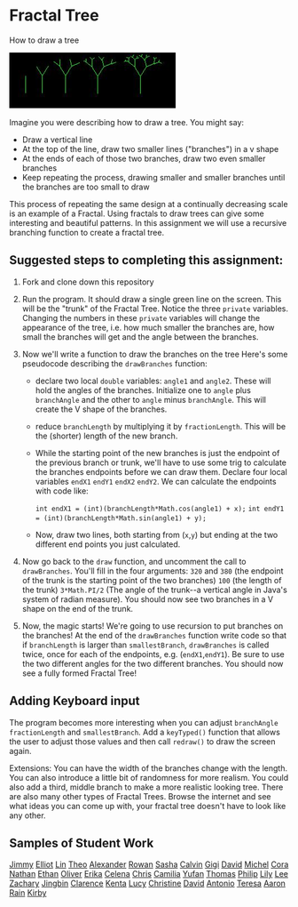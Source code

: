 Fractal Tree
============

How to draw a tree

![alt text](tree.JPG)

Imagine you were describing how to draw a tree. You might say:

* Draw a vertical line
* At the top of the line, draw two smaller lines ("branches") in a v shape
* At the ends of each of those two branches, draw two even smaller branches
* Keep repeating the process, drawing smaller and smaller branches until the branches are too small to draw

This process of repeating the same design at a continually decreasing scale is an example of a Fractal. Using fractals to draw trees can give some interesting and beautiful patterns. In this assignment we will use a recursive branching function to create a fractal tree.

Suggested steps to completing this assignment:
----------------------------------------------
1. Fork and clone down this repository

2. Run the program. It should draw a single green line on the screen. This will be the "trunk" of the Fractal Tree. Notice the three `private` variables. Changing the numbers in these `private` variables will change the appearance of the tree, i.e. how much smaller the branches are, how small the branches will get and the angle between the branches.
3. Now we'll write a function to draw the branches on the tree Here's some pseudocode describing the `drawBranches` function:

	* declare two local `double` variables: `angle1` and `angle2`. These will hold the angles of the branches. Initialize one to `angle` plus `branchAngle` and the other to `angle` minus `branchAngle`. This will create the V shape of the branches.
	* reduce `branchLength` by multiplying it by `fractionLength`. This will be the (shorter) length of the new branch.
	* While the starting point of the new branches is just the endpoint of the previous branch or trunk, we'll have to use some trig to calculate the branches endpoints before we can draw them. Declare four local variables `endX1` `endY1` `endX2` `endY2`. We can calculate the endpoints with code like:

		`int endX1 = (int)(branchLength*Math.cos(angle1) + x);`
		`int endY1 = (int)(branchLength*Math.sin(angle1) + y);`
	* Now, draw two lines, both starting from (`x`,`y`) but ending at the two different end points you just calculated.

4. Now go back to the `draw` function, and uncomment the call to `drawBranches`. You'll fill in the four arguments: `320` and `380` (the endpoint of the trunk is the starting point of the two branches) `100` (the length of the trunk) `3*Math.PI/2` (The angle of the trunk--a vertical angle in Java's system of radian measure). You should now see two branches in a V shape on the end of the trunk.
5. Now, the magic starts! We're going to use recursion to put branches on the branches! At the end of the `drawBranches` function write code so that if `branchLength` is larger than `smallestBranch`, `drawBranches` is called twice, once for each of the endpoints, e.g. (`endX1`,`endY1`). Be sure to use the two different angles for the two different branches. You should now see a fully formed Fractal Tree!



Adding Keyboard input
----------------------
The program becomes more interesting when you can adjust `branchAngle` `fractionLength` and `smallestBranch`. Add a `keyTyped()` function that allows the user to adjust those values and then call `redraw()` to draw the screen again.

Extensions: You can have the width of the branches change with the length. You can also introduce a little bit of randomness for more realism. You could also add a third, middle branch to make a more realistic looking tree. There are also many other types of Fractal Trees. Browse the internet and see what ideas you can come up with, your fractal tree doesn't have to look like any other.

Samples of Student Work
-----------------------
[Jimmy](http://furiouspenguins.github.io/FractalTree/)
[Elliot](http://elliottdebruin.github.io/FractalTree/)
[Lin](http://lin00.github.io/FractalTree/)
[Theo](http://awesomestickman.github.io/FractalTree/)
[Alexander](http://alzhu1.github.io/FractalTree/)
[Rowan](http://rocassius.github.io/FractalTree/)
[Sasha](http://sashagonzalez.github.io/FractalTree/)
[Calvin](http://icalvin12.github.io/FractalTree/)
[Gigi](http://gigibyte327.github.io/FractalTree/)
[David](http://mostexcellent.github.io/FractalTree/)
[Michel](http://limichel.github.io/FractalTree/)
[Cora](http://coramonokandilos.github.io/FractalTree/)
[Nathan](http://naguan.github.io/FractalTree/)
[Ethan](http://emdarcher.github.io/FractalTree/)
[Oliver](http://olivernoss.github.io/FractalTree/)
[Erika](http://bekutaa.github.io/FractalTree/)
[Celena](http://celenac.github.io/FractalTree/)
[Chris](http://chrisma1.github.io/FractalTree/)
[Camilia](http://cakacimi.github.io/FractalTree/)
[Yufan](http://yuxu1.github.io/FractalTree/)
[Thomas](http://tomikam.github.io/FractalTree/)
[Philip](http://philiphuang2.github.io/FractalTree/)
[Lily](http://magicallilicorn.github.io/FractalTree/)
[Lee](http://shleewhite.github.io/FractalTree/)
[Zachary](http://zachooz.github.io/FractalTree/)
[Jingbin](http://ben441318936.github.io/FractalTree/)
[Clarence](http://clarencechen.github.io/FractalTree/)
[Kenta](http://redtorch.github.io/FractalTree/)
[Lucy](http://luchen825.github.io/FractalTree/)
[Christine](http://christinechao.github.io/FractalTree/)
[David](http://goliathuros.github.io/FractalTree/)
[Antonio](http://adcarmona.github.io/FractalTree/)
[Teresa](http://teresamibarra.me/FractalTree/)
[Aaron](http://aaronchowapcs.github.io/FractalTree/)
[Rain](http://pioggia.github.io/FractalTree/)
[Kirby](http://kichoy.github.io/FractalTree/)

